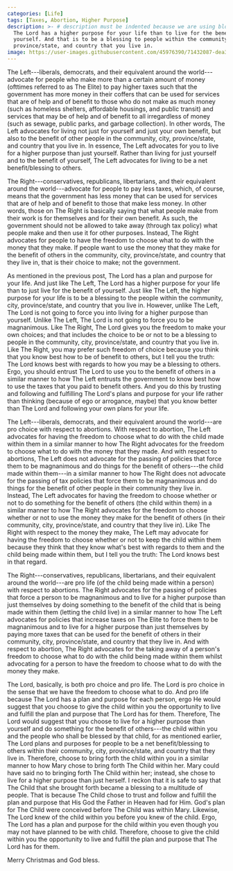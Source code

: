 ```yaml
---
categories: [Life]
tags: [Taxes, Abortion, Higher Purpose]
description: >- # description must be indented because we are using block scalar
  The Lord has a higher purpose for your life than to live for the benefit of
  yourself. And that is to be a blessing to people within the community, city,
  province/state, and country that you live in.
image: https://user-images.githubusercontent.com/45976390/71432087-dea3f300-26a4-11ea-8fc1-ada5ebbe4e29.jpg
---
```


The Left---liberals, democrats, and their equivalent around the world---advocate
for people who make more than a certain amount of money (ofttimes referred to as
The Elite) to pay higher taxes such that the government has more money in their
coffers that can be used for services that are of help and of benefit to those
who do not make as much money (such as homeless shelters, affordable housings,
and public transit) and services that may be of help and of benefit to all
irregardless of money (such as sewage, public parks, and garbage collection).
In other words, The Left advocates for living not just for yourself and just
your own benefit, but also to the benefit of other people in the community, city,
province/state, and country that you live in. In essence, The Left advocates for
you to live for a higher purpose than just yourself. Rather than living for just
yourself and to the benefit of yourself, The Left advocates for living to be a
net benefit/blessing to others.

The Right---conservatives, republicans, libertarians, and their equivalent
around the world---advocate for people to pay less taxes, which, of course,
means that the government has less money that can be used for services that are
of help and of benefit to those that make less money. In other words, those on
The Right is basically saying that what people make from their work is for
themselves and for their own benefit. As such, the government should not be
allowed to take away (through tax policy) what people make and then use it for
other purposes. Instead, The Right advocates for people to have the freedom to
choose what to do with the money that they make. If people want to use the money
that they make for the benefit of others in the community, city, province/state,
and country that they live in, that is their choice to make; not the government.

As mentioned in the previous post, The Lord has a plan and purpose for your
life. And just like The Left, The Lord has a higher purpose for your life than
to just live for the benefit of yourself. Just like The Left, the higher purpose
for your life is to be a blessing to the people within the community, city,
province/state, and country that you live in. However, unlike The Left, The Lord
is not going to force you into living for a higher purpose than yourself. Unlike
The Left, The Lord is not going to force you to be magnanimous. Like The Right,
The Lord gives you the freedom to make your own choices; and that includes the
choice to be or not to be a blessing to people in the community, city,
province/state, and country that you live in. Like The Right, you may prefer
such freedom of choice because you think that you know best how to be of benefit
to others, but I tell you the truth: The Lord knows best with regards to how you
may be a blessing to others. Ergo, you should entrust The Lord to use you to the
benefit of others in a similar manner to how The Left entrusts the government to
know best how to use the taxes that you paid to benefit others. And you do this
by trusting and following and fulfilling The Lord's plans and purpose for your
life rather than thinking (because of ego or arrogance, maybe) that you know
better than The Lord and following your own plans for your life.

The Left---liberals, democrats, and their equivalent around the world---are pro
choice with respect to abortions. With respect to abortion, The Left advocates
for having the freedom to choose what to do with the child made within them in a
similar manner to how The Right advocates for the freedom to choose what to do
with the money that they made. And with respect to abortions, The Left does not
advocate for the passing of policies that force them to be magnanimous and do
things for the benefit of others---the child made within them---in a similar
manner to how The Right does not advocate for the passing of tax policies that
force them to be magnanimous and do things for the benefit of other people in
their community they live in. Instead, The Left advocates for having the freedom
to choose whether or not to do something for the benefit of others (the child
within them) in a similar manner to how The Right advocates for the freedom to
choose whether or not to use the money they make for the benefit of others (in
their community, city, province/state, and country that they live in). Like The
Right with respect to the money they make, The Left may advocate for having the
freedom to choose whether or not to keep the child within them because they
think that they know what's best with regards to them and the child being made
within them, but I tell you the truth: The Lord knows best in that regard.

The Right---conservatives, republicans, libertarians, and their equivalent
around the world---are pro life (of the child being made within a person) with
respect to abortions. The Right advocates for the passing of policies that force
a person to be magnanimous and to live for a higher purpose than just themselves
by doing something to the benefit of the child that is being made within them
(letting the child live) in a similar manner to how The Left advocates for
policies that increase taxes on The Elite to force them to be magnanimous and to
live for a higher purpose than just themselves by paying more taxes that can be
used for the benefit of others in their community, city, province/state, and
country that they live in. And with respect to abortion, The Right advocates for
the taking away of a person's freedom to choose what to do with the child being
made within them whilst advocating for a person to have the freedom to choose
what to do with the money they make.

The Lord, basically, is both pro choice and pro life. The Lord is pro choice in
the sense that we have the freedom to choose what to do. And pro life because
The Lord has a plan and purpose for each person, ergo He would suggest that you
choose to give the child within you the opportunity to live and fulfill the plan
and purpose that The Lord has for them. Therefore, The Lord would suggest that
you choose to live for a higher purpose than yourself and do something for the
benefit of others---the child within you and the people who shall be blessed by
that child, for as mentioned earlier, The Lord plans and purposes for people to
be a net benefit/blessing to others within their community, city, province/state,
and country that they live in. Therefore, choose to bring forth the child within
you in a similar manner to how Mary chose to bring forth The Child within her.
Mary could have said no to bringing forth The Child within her; instead, she
chose to live for a higher purpose than just herself. I reckon that it is safe
to say that The Child that she brought forth became a blessing to a multitude of
people. That is because The Child chose to trust and follow and fulfill the plan
and purpose that His God the Father in Heaven had for Him. God's plan for The
Child were conceived before The Child was within Mary. Likewise, The Lord knew
of the child within you before you knew of the child. Ergo, The Lord has a plan
and purpose for the child within you even though you may not have planned to be
with child. Therefore, choose to give the child within you the opportunity to
live and fulfill the plan and purpose that The Lord has for them.

Merry Christmas and God bless.
